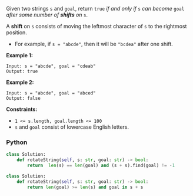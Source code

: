 Given two strings  `s`  and  `goal`, return  `true`  _if and only if_  `s`  _can become_  `goal`  _after some number of  **shifts**  on_  `s`.

A  **shift**  on  `s`  consists of moving the leftmost character of  `s`  to the rightmost position.

-   For example, if  `s = "abcde"`, then it will be  `"bcdea"`  after one shift.

**Example 1:**
```
Input: s = "abcde", goal = "cdeab"
Output: true
```

**Example 2:**
```
Input: s = "abcde", goal = "abced"
Output: false
```

**Constraints:**

-   `1 <= s.length, goal.length <= 100`
-   `s`  and  `goal`  consist of lowercase English letters.


### Python
```python
class Solution:
    def rotateString(self, s: str, goal: str) -> bool:
        return  len(s) == len(goal) and (s + s).find(goal) != -1
```

```py
class Solution:
    def rotateString(self, s: str, goal: str) -> bool:
        return len(goal) >= len(s) and goal in s + s 
```